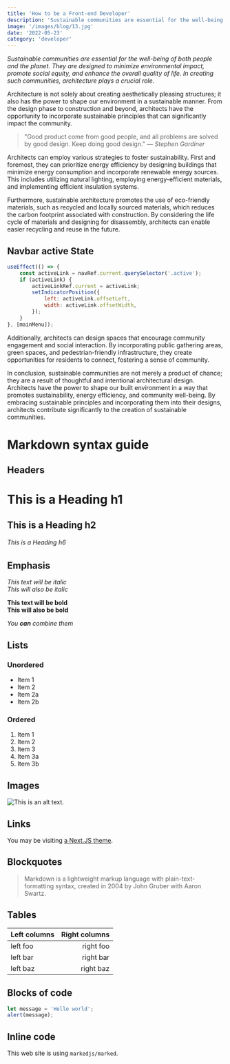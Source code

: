 ```yaml
---
title: 'How to be a Front-end Developer'
description: 'Sustainable communities are essential for the well-being of both people and the planet'
image: '/images/blog/13.jpg'
date: '2022-05-23'
category: 'developer'
---
```


_Sustainable communities are essential for the well-being of both people and the planet. They are designed to minimize environmental impact, promote social equity, and enhance the overall quality of life. In creating such communities, architecture plays a crucial role._

Architecture is not solely about creating aesthetically pleasing structures; it also has the power to shape our environment in a sustainable manner. From the design phase to construction and beyond, architects have the opportunity to incorporate sustainable principles that can significantly impact the community.

> "Good product come from good people, and all problems are solved by good design. Keep doing good design."
> <cite>— Stephen Gardiner</cite>

Architects can employ various strategies to foster sustainability. First and foremost, they can prioritize energy efficiency by designing buildings that minimize energy consumption and incorporate renewable energy sources. This includes utilizing natural lighting, employing energy-efficient materials, and implementing efficient insulation systems.

Furthermore, sustainable architecture promotes the use of eco-friendly materials, such as recycled and locally sourced materials, which reduces the carbon footprint associated with construction. By considering the life cycle of materials and designing for disassembly, architects can enable easier recycling and reuse in the future.

## Navbar active State

```javascript
useEffect(() => {
    const activeLink = navRef.current.querySelector('.active');
    if (activeLink) {
        activeLinkRef.current = activeLink;
        setIndicatorPosition({
            left: activeLink.offsetLeft,
            width: activeLink.offsetWidth,
        });
    }
}, [mainMenu]);
```

Additionally, architects can design spaces that encourage community engagement and social interaction. By incorporating public gathering areas, green spaces, and pedestrian-friendly infrastructure, they create opportunities for residents to connect, fostering a sense of community.

In conclusion, sustainable communities are not merely a product of chance; they are a result of thoughtful and intentional architectural design. Architects have the power to shape our built environment in a way that promotes sustainability, energy efficiency, and community well-being. By embracing sustainable principles and incorporating them into their designs, architects contribute significantly to the creation of sustainable communities.

# Markdown syntax guide

## Headers

# This is a Heading h1

## This is a Heading h2

###### This is a Heading h6

## Emphasis

_This text will be italic_  
_This will also be italic_

**This text will be bold**  
**This will also be bold**

_You **can** combine them_

## Lists

### Unordered

-   Item 1
-   Item 2
-   Item 2a
-   Item 2b

### Ordered

1. Item 1
1. Item 2
1. Item 3
1. Item 3a
1. Item 3b

## Images

![This is an alt text.](/images/blog/05.jpg 'This is a sample image.')

## Links

You may be visiting [a Next.JS theme](https://themeforest.net/user/platol).

## Blockquotes

> Markdown is a lightweight markup language with plain-text-formatting syntax, created in 2004 by John Gruber with Aaron Swartz.

## Tables

| Left columns | Right columns |
| ------------ | ------------: |
| left foo     |     right foo |
| left bar     |     right bar |
| left baz     |     right baz |

## Blocks of code

```javascript
let message = 'Hello world';
alert(message);
```

## Inline code

This web site is using `markedjs/marked`.
